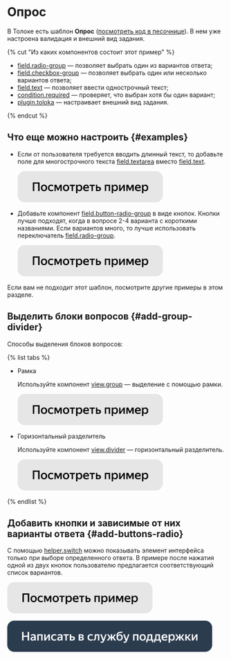 # Опрос

В Толоке есть шаблон **Опрос** ([посмотреть код в песочнице](https://clck.ru/TPoP7)). В нем уже настроена валидация и внешний вид задания.

{% cut "Из каких компонентов состоит этот пример" %}

- [field.radio-group](../reference/field.radio-group.md) — позволяет выбрать один из вариантов ответа;
- [field.checkbox-group](../reference/field.checkbox-group.md) — позволяет выбрать один или несколько вариантов ответа;
- [field.text](../reference/field.text.md) — позволяет ввести однострочный текст;
- [condition.required](../reference/condition.required.md) — проверяет, что выбран хотя бы один вариант;
- [plugin.toloka](../reference/plugin.toloka.md) — настраивает внешний вид задания.

{% endcut %}
## Что еще можно настроить {#examples}

- Если от пользователя требуется вводить длинный текст, то добавьте поле для многострочного текста [field.textarea](../reference/field.textarea.md) вместо [field.text](../reference/field.text.md).

  [![](../_images/buttons/view-example.svg)](https://clck.ru/TPoXh)

- Добавьте компонент [field.button-radio-group](../reference/field.button-radio-group.md) в виде кнопок. Кнопки лучше подходят, когда в вопросе 2-4 варианта с короткими названиями. Если вариантов много, то лучше использовать переключатель [field.radio-group](../reference/field.radio-group.md).

  [![](../_images/buttons/view-example.svg)](https://clck.ru/TWCNH)

Если вам не подходит этот шаблон, посмотрите другие примеры в этом разделе.


## Выделить блоки вопросов {#add-group-divider}

Способы выделения блоков вопросов:

{% list tabs %}

- Рамка 

  Используйте компонент [view.group](../reference/view.group.md) — выделение с помощью рамки.

  [![](../_images/buttons/view-example.svg)](https://clck.ru/TTSKm)

- Горизонтальный разделитель

  Используйте компонент [view.divider](../reference/view.divider.md) — горизонтальный разделитель.
  
  [![](../_images/buttons/view-example.svg)](https://clck.ru/TREmc)

{% endlist %}

## Добавить кнопки и зависимые от них варианты ответа {#add-buttons-radio}

С помощью [helper.switch](../reference/helper.switch.md) можно показывать элемент интерфейса только при выборе определенного ответа. В примере после нажатия одной из двух кнопок пользователю предлагается соответствующий список вариантов.

[![](../_images/buttons/view-example.svg)](https://clck.ru/TTUeE)

[![](../_images/buttons/contact-support.svg)](../concepts/support.md)
